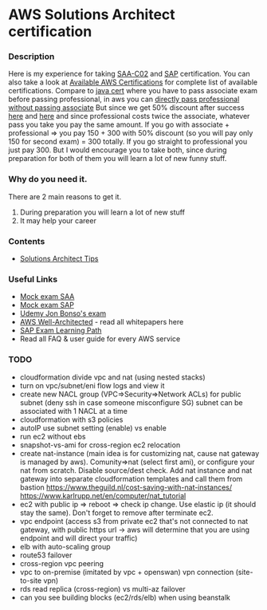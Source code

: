 # AWS Solutions Architect certification


### Description
Here is my experience for taking [SAA-C02](https://aws.amazon.com/certification/certified-solutions-architect-associate) and [SAP](https://aws.amazon.com/certification/certified-solutions-architect-professional) certification.
You can also take a look at [Available AWS Certifications](https://aws.amazon.com/certification) for complete list of available certifications.
Compare to [java cert](https://github.com/dgaydukov/cert-ocpjp11) where you have to pass associate exam before passing professional, in aws you can 
[directly pass professional without passing associate](https://aws.amazon.com/about-aws/whats-new/2018/10/announcing-more-flexibility-for-aws-certification-exams) 
But since we get 50% discount after success [here](https://aws.amazon.com/certification/benefits/) 
and [here](https://aws.amazon.com/about-aws/whats-new/2019/02/new-aws-certification-policies-offer-more-choices-flexibility/) and since professional costs twice the associate, whatever pass you take you pay the same amount.
If you go with associate + professional => you pay 150 + 300 with 50% discount (so you will pay only 150 for second exam) = 300 totally. 
If you go straight to professional you just pay 300. But I would encourage you to take both, since during preparation for both of them you will learn a lot of new funny stuff.


### Why do you need it.
There are 2 main reasons to get it.
1. During preparation you will learn a lot of new stuff
2. It may help your career


### Contents
* [Solutions Architect Tips](https://github.com/dgaydukov/cert-aws-sa/blob/master/files/sa.md)


### Useful Links
* [Mock exam SAA](https://www.whizlabs.com/aws-solutions-architect-associate)
* [Mock exam SAP](https://www.whizlabs.com/aws-solutions-architect-professional)
* [Udemy Jon Bonso's exam](https://www.udemy.com/course/aws-certified-solutions-architect-associate-amazon-practice-exams-saa-c02/)
* [AWS Well-Architected](https://aws.amazon.com/architecture/well-architected/) - read all whitepapers here
* [SAP Exam Learning Path](https://jayendrapatil.com/aws-certified-solution-architect-professional-exam-learning-path/)
* Read all FAQ & user guide for every AWS service


### TODO
* cloudformation divide vpc and nat (using nested stacks)
* turn on vpc/subnet/eni flow logs and view it
* create new NACL group (VPC=>Security=>Network ACLs) for public subnet (deny ssh in case someone misconfigure SG)
subnet can be associated with 1 NACL at a time
* cloudformation with s3 policies
* autoIP use subnet setting (enable) vs enable
* run ec2 without ebs
* snapshot-vs-ami for cross-region ec2 relocation
* create nat-instance (main idea is for customizing nat, cause nat gateway is managed by aws). Comunity=>nat (select first ami), or configure your nat from scratch. 
Disable source/dest check. Add nat instance and nat gateway into separate cloudformation templates and call them from bastion
https://www.theguild.nl/cost-saving-with-nat-instances/
https://www.karlrupp.net/en/computer/nat_tutorial
* ec2 with public ip => reboot => check ip change. Use elastic ip (it should stay the same). Don't forget to remove after terminate ec2.
* vpc endpoint (access s3 from private ec2 that's not connected to nat gateway, with public https url -> aws will determine that you are using endpoint and will direct your traffic)
* elb with auto-scaling group
* route53 failover
* cross-region vpc peering
* vpc to on-premise (imitated by vpc + openswan) vpn connection (site-to-site vpn)
* rds read replica (cross-region) vs multi-az failover
* can you see building blocks (ec2/rds/elb) when using beanstalk